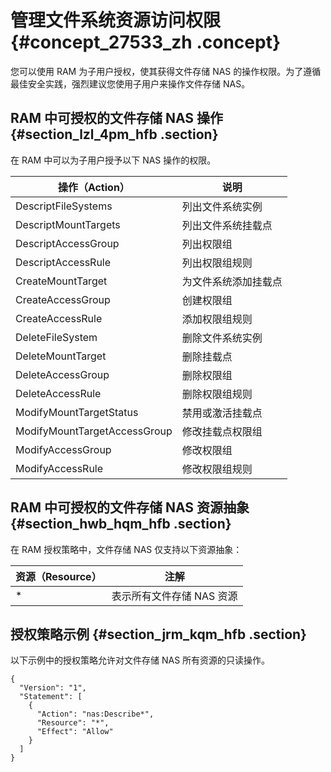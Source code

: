 # 管理文件系统资源访问权限 {#concept_27533_zh .concept}

您可以使用 RAM 为子用户授权，使其获得文件存储 NAS 的操作权限。为了遵循最佳安全实践，强烈建议您使用子用户来操作文件存储 NAS。

## RAM 中可授权的文件存储 NAS 操作 {#section_lzl_4pm_hfb .section}

在 RAM 中可以为子用户授予以下 NAS 操作的权限。

|操作（Action）|说明|
|----------|--|
|DescriptFileSystems|列出文件系统实例|
|DescriptMountTargets|列出文件系统挂载点|
|DescriptAccessGroup|列出权限组|
|DescriptAccessRule|列出权限组规则|
|CreateMountTarget|为文件系统添加挂载点|
|CreateAccessGroup|创建权限组|
|CreateAccessRule|添加权限组规则|
|DeleteFileSystem|删除文件系统实例|
|DeleteMountTarget|删除挂载点|
|DeleteAccessGroup|删除权限组|
|DeleteAccessRule|删除权限组规则|
|ModifyMountTargetStatus|禁用或激活挂载点|
|ModifyMountTargetAccessGroup|修改挂载点权限组|
|ModifyAccessGroup|修改权限组|
|ModifyAccessRule|修改权限组规则|

## RAM 中可授权的文件存储 NAS 资源抽象 {#section_hwb_hqm_hfb .section}

在 RAM 授权策略中，文件存储 NAS 仅支持以下资源抽象：

|资源（Resource）|注解|
|------------|--|
|\*|表示所有文件存储 NAS 资源|

## 授权策略示例 {#section_jrm_kqm_hfb .section}

以下示例中的授权策略允许对文件存储 NAS 所有资源的只读操作。

```
{
  "Version": "1",
  "Statement": [
    {
      "Action": "nas:Describe*",
      "Resource": "*",
      "Effect": "Allow"
    }
  ]
}

```

